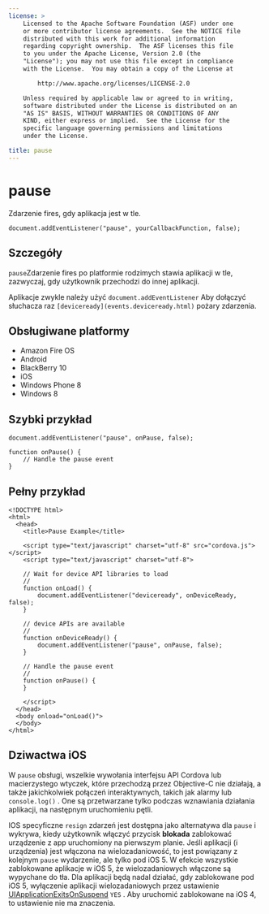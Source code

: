 ```yaml
---
license: >
    Licensed to the Apache Software Foundation (ASF) under one
    or more contributor license agreements.  See the NOTICE file
    distributed with this work for additional information
    regarding copyright ownership.  The ASF licenses this file
    to you under the Apache License, Version 2.0 (the
    "License"); you may not use this file except in compliance
    with the License.  You may obtain a copy of the License at

        http://www.apache.org/licenses/LICENSE-2.0

    Unless required by applicable law or agreed to in writing,
    software distributed under the License is distributed on an
    "AS IS" BASIS, WITHOUT WARRANTIES OR CONDITIONS OF ANY
    KIND, either express or implied.  See the License for the
    specific language governing permissions and limitations
    under the License.

title: pause
---
```


# pause

Zdarzenie fires, gdy aplikacja jest w tle.

    document.addEventListener("pause", yourCallbackFunction, false);
    

## Szczegóły

`pause`Zdarzenie fires po platformie rodzimych stawia aplikacji w tle, zazwyczaj, gdy użytkownik przechodzi do innej aplikacji.

Aplikacje zwykle należy użyć `document.addEventListener` Aby dołączyć słuchacza raz `[deviceready](events.deviceready.html)` pożary zdarzenia.

## Obsługiwane platformy

*   Amazon Fire OS
*   Android
*   BlackBerry 10
*   iOS
*   Windows Phone 8
*   Windows 8

## Szybki przykład

    document.addEventListener("pause", onPause, false);
    
    function onPause() {
        // Handle the pause event
    }
    

## Pełny przykład

    <!DOCTYPE html>
    <html>
      <head>
        <title>Pause Example</title>
    
        <script type="text/javascript" charset="utf-8" src="cordova.js"></script>
        <script type="text/javascript" charset="utf-8">
    
        // Wait for device API libraries to load
        //
        function onLoad() {
            document.addEventListener("deviceready", onDeviceReady, false);
        }
    
        // device APIs are available
        //
        function onDeviceReady() {
            document.addEventListener("pause", onPause, false);
        }
    
        // Handle the pause event
        //
        function onPause() {
        }
    
        </script>
      </head>
      <body onload="onLoad()">
      </body>
    </html>
    

## Dziwactwa iOS

W `pause` obsługi, wszelkie wywołania interfejsu API Cordova lub macierzystego wtyczek, które przechodzą przez Objective-C nie działają, a także jakichkolwiek połączeń interaktywnych, takich jak alarmy lub `console.log()` . One są przetwarzane tylko podczas wznawiania działania aplikacji, na następnym uruchomieniu pętli.

IOS specyficzne `resign` zdarzeń jest dostępna jako alternatywa dla `pause` i wykrywa, kiedy użytkownik włączyć przycisk **blokada** zablokować urządzenie z app uruchomiony na pierwszym planie. Jeśli aplikacji (i urządzenia) jest włączona na wielozadaniowość, to jest powiązany z kolejnym `pause` wydarzenie, ale tylko pod iOS 5. W efekcie wszystkie zablokowane aplikacje w iOS 5, że wielozadaniowych włączone są wypychane do tła. Dla aplikacji będą nadal działać, gdy zablokowane pod iOS 5, wyłączenie aplikacji wielozadaniowych przez ustawienie [UIApplicationExitsOnSuspend][1] `YES` . Aby uruchomić zablokowane na iOS 4, to ustawienie nie ma znaczenia.

 [1]: http://developer.apple.com/library/ios/#documentation/general/Reference/InfoPlistKeyReference/Articles/iPhoneOSKeys.html